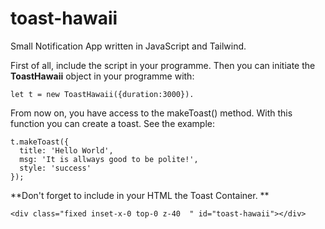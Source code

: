 # toast-hawaii
Small Notification App written in JavaScript and Tailwind. 

First of all, include the script in your programme. Then you can initiate the **ToastHawaii** object in your programme with: 
```
let t = new ToastHawaii({duration:3000}). 
```

From now on, you have access to the makeToast() method. With this function you can create a toast. See the example:

```
t.makeToast({
  title: 'Hello World',
  msg: 'It is allways good to be polite!',
  style: 'success'
});
```

**Don't forget to include in your HTML the Toast Container. **
```
<div class="fixed inset-x-0 top-0 z-40  " id="toast-hawaii"></div>
```
